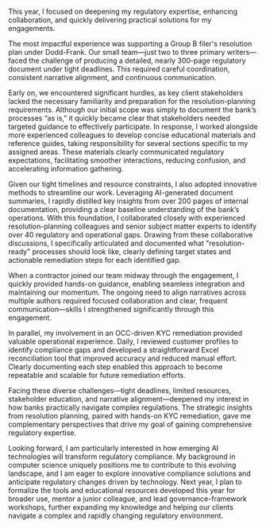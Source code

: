 This year, I focused on deepening my regulatory expertise, enhancing collaboration, and quickly delivering practical solutions for my engagements.

The most impactful experience was supporting a Group B filer's resolution plan under Dodd-Frank. Our small team—just two to three primary writers—faced the challenge of producing a detailed, nearly 300-page regulatory document under tight deadlines. This required careful coordination, consistent narrative alignment, and continuous communication.

Early on, we encountered significant hurdles, as key client stakeholders lacked the necessary familiarity and preparation for the resolution-planning requirements. Although our initial scope was simply to document the bank’s processes “as is,” it quickly became clear that stakeholders needed targeted guidance to effectively participate. In response, I worked alongside more experienced colleagues to develop concise educational materials and reference guides, taking responsibility for several sections specific to my assigned areas. These materials clearly communicated regulatory expectations, facilitating smoother interactions, reducing confusion, and accelerating information gathering.

Given our tight timelines and resource constraints, I also adopted innovative methods to streamline our work. Leveraging AI-generated document summaries, I rapidly distilled key insights from over 200 pages of internal documentation, providing a clear baseline understanding of the bank’s operations. With this foundation, I collaborated closely with experienced resolution-planning colleagues and senior subject matter experts to identify over 40 regulatory and operational gaps. Drawing from these collaborative discussions, I specifically articulated and documented what "resolution-ready" processes should look like, clearly defining target states and actionable remediation steps for each identified gap.

When a contractor joined our team midway through the engagement, I quickly provided hands-on guidance, enabling seamless integration and maintaining our momentum. The ongoing need to align narratives across multiple authors required focused collaboration and clear, frequent communication—skills I strengthened significantly through this engagement.

In parallel, my involvement in an OCC-driven KYC remediation provided valuable operational experience. Daily, I reviewed customer profiles to identify compliance gaps and developed a straightforward Excel reconciliation tool that improved accuracy and reduced manual effort. Clearly documenting each step enabled this approach to become repeatable and scalable for future remediation efforts.

Facing these diverse challenges—tight deadlines, limited resources, stakeholder education, and narrative alignment—deepened my interest in how banks practically navigate complex regulations. The strategic insights from resolution planning, paired with hands-on KYC remediation, gave me complementary perspectives that drive my goal of gaining comprehensive regulatory expertise.

Looking forward, I am particularly interested in how emerging AI technologies will transform regulatory compliance. My background in computer science uniquely positions me to contribute to this evolving landscape, and I am eager to explore innovative compliance solutions and anticipate regulatory changes driven by technology. Next year, I plan to formalize the tools and educational resources developed this year for broader use, mentor a junior colleague, and lead governance-framework workshops, further expanding my knowledge and helping our clients navigate a complex and rapidly changing regulatory environment.
